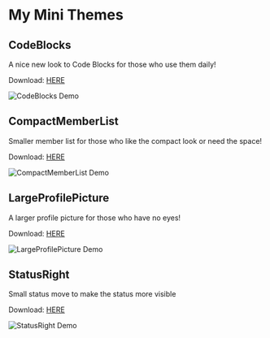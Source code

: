 # My Mini Themes
## CodeBlocks
A nice new look to Code Blocks for those who use them daily!

Download: [HERE](https://github.com/xcruxiex/PowercordThemes/blob/master/MiniThemes/CodeBlocks/CodeBlocks.zip?raw=true)

![CodeBlocks Demo](https://i.imgur.com/rbmgHuJ.png)

 ## CompactMemberList
Smaller member list for those who like the compact look or need the space! 

Download: [HERE](https://github.com/xcruxiex/PowercordThemes/blob/master/MiniThemes/CompactMemberList/CompactMemberList.zip?raw=true) 

![CompactMemberList Demo](https://i.imgur.com/gnJ0mgf.png)

 ## LargeProfilePicture
A larger profile picture for those who have no eyes!

Download: [HERE](https://github.com/xcruxiex/PowercordThemes/blob/master/MiniThemes/LargeProfilePicture/LargeProfilePicture.zip?raw=true) 

![LargeProfilePicture Demo](https://i.imgur.com/OeukIzp.png)

## StatusRight
Small status move to make the status more visible

Download: [HERE](https://github.com/xcruxiex/PowercordThemes/blob/master/MiniThemes/StatusRight/StatusRight.zip?raw=true)

![StatusRight Demo](https://i.imgur.com/6ys8086.png)
